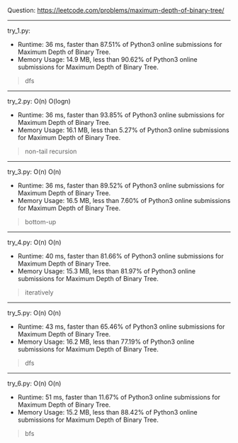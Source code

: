 Question: https://leetcode.com/problems/maximum-depth-of-binary-tree/

---

try_1.py:
* Runtime: 36 ms, faster than 87.51% of Python3 online submissions for Maximum Depth of Binary Tree.
* Memory Usage: 14.9 MB, less than 90.62% of Python3 online submissions for Maximum Depth of Binary Tree.

> dfs

---

try_2.py: O(n) O(logn)
* Runtime: 36 ms, faster than 93.85% of Python3 online submissions for Maximum Depth of Binary Tree.
* Memory Usage: 16.1 MB, less than 5.27% of Python3 online submissions for Maximum Depth of Binary Tree.

> non-tail recursion

---

try_3.py: O(n) O(n)
* Runtime: 36 ms, faster than 89.52% of Python3 online submissions for Maximum Depth of Binary Tree.
* Memory Usage: 16.5 MB, less than 7.60% of Python3 online submissions for Maximum Depth of Binary Tree.

> bottom-up

---

try_4.py: O(n) O(n)

* Runtime: 40 ms, faster than 81.66% of Python3 online submissions for Maximum Depth of Binary Tree.
* Memory Usage: 15.3 MB, less than 81.97% of Python3 online submissions for Maximum Depth of Binary Tree.

> iteratively

---

try_5.py: O(n) O(n)

* Runtime: 43 ms, faster than 65.46% of Python3 online submissions for Maximum Depth of Binary Tree.
* Memory Usage: 16.2 MB, less than 77.19% of Python3 online submissions for Maximum Depth of Binary Tree.

> dfs

---

try_6.py: O(n) O(n)

* Runtime: 51 ms, faster than 11.67% of Python3 online submissions for Maximum Depth of Binary Tree.
* Memory Usage: 15.2 MB, less than 88.42% of Python3 online submissions for Maximum Depth of Binary Tree.

> bfs
